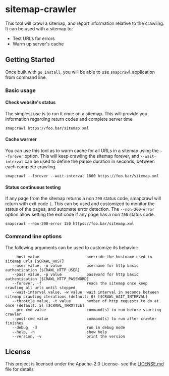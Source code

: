 # sitemap-crawler

This tool will crawl a sitemap, and report information relative to the crawling. It can be used with a sitemap to:
- Test URLs for errors
- Warm up server's cache

## Getting Started

Once built with `go install`, you will be able to use `smapcrawl` application from command line.

### Basic usage

#### Check website's status

The simplest use is to run it once on a sitemap. This will provide you information regarding return codes and complete server time.

```
smapcrawl https://foo.bar/sitemap.xml
```

#### Cache warmer

You can use this tool as to warm cache for all URLs in a sitemap using the `--forever` option. This will keep crawling the sitemap forever, and `--wait-interval` can be used to define the pause duration in seconds, between each complete crawling.

```
smapcrawl --forever --wait-interval 1800 https://foo.bar/sitemap.xml
```

#### Status continuous testing

If any page from the sitemap returns a non `200` status code, smapcrawl will return with exit code `1`. This can be used and customized to monitor the status of the pages, and automate error detection. The `--non-200-error` option allow setting the exit code if any page has a non `200` status code.

```
smapcrawl --non-200-error 150 https://foo.bar/sitemap.xml
```

### Command line options

The following arguments can be used to customize its behavior:
```
   --host value                     override the hostname used in sitemap urls [$CRAWL_HOST]
   --user value, -u value           username for http basic authentication [$CRAWL_HTTP_USER]
   --pass value, -p value           password for http basic authentication [$CRAWL_HTTP_PASSWORD]
   --forever, -f                    reads the sitemap once keep crawling all urls until stopped
   --wait-interval value, -w value  wait interval in seconds between sitemap crawling iterations (default: 0) [$CRAWL_WAIT_INTERVAL]
   --throttle value, -t value       number of http requests to do at once (default: 5) [$CRAWL_THROTTLE]
   --pre-cmd value                  command(s) to run before starting crawler
   --post-cmd value                 command(s) to run after crawler finishes
   --debug, -d                      run in debug mode
   --help, -h                       show help
   --version, -v                    print the version
```

## License

This project is licensed under the Apache-2.0 License- see the [LICENSE.md](LICENSE.md) file for details
